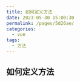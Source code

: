 ```yaml
---
title: 如何定义方法
date: 2023-05-30 15:00:30
permalink: /pages/5d26ae/
categories:
  - vue
tags:
  - 方法
---
```


## 如何定义方法
